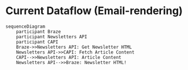 # Current Dataflow (Email-rendering)

```mermaid
sequenceDiagram
    participant Braze
    participant Newsletters API
    participant CAPI
    Braze->>Newsletters API: Get Newsletter HTML
    Newsletters API->>CAPI: Fetch Article Content
    CAPI-->>Newsletters API: Article Content
    Newsletters API-->>Braze: Newsletter HTML!
```

